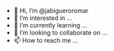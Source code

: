 - 👋 Hi, I’m @jabigueroromar
- 👀 I’m interested in ...
- 🌱 I’m currently learning ...
- 💞️ I’m looking to collaborate on ...
- 📫 How to reach me ...

<!---
jabigueroromar/jabigueroromar is a ✨ special ✨ repository because its `README.md` (this file) appears on your GitHub profile.
You can click the Preview link to take a look at your changes.
--->
